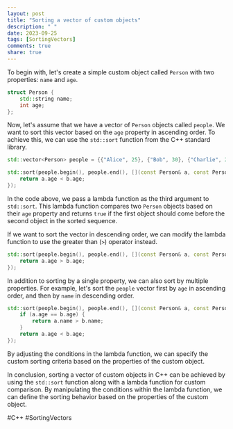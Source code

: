 ```yaml
---
layout: post
title: "Sorting a vector of custom objects"
description: " "
date: 2023-09-25
tags: [SortingVectors]
comments: true
share: true
---
```


To begin with, let's create a simple custom object called `Person` with two properties: `name` and `age`.

```cpp
struct Person {
    std::string name;
    int age;
};
```

Now, let's assume that we have a vector of `Person` objects called `people`. We want to sort this vector based on the `age` property in ascending order. To achieve this, we can use the `std::sort` function from the C++ standard library.

```cpp
std::vector<Person> people = {{"Alice", 25}, {"Bob", 30}, {"Charlie", 20}};

std::sort(people.begin(), people.end(), [](const Person& a, const Person& b) {
    return a.age < b.age;
});
```

In the code above, we pass a lambda function as the third argument to `std::sort`. This lambda function compares two `Person` objects based on their `age` property and returns `true` if the first object should come before the second object in the sorted sequence.

If we want to sort the vector in descending order, we can modify the lambda function to use the greater than (`>`) operator instead.

```cpp
std::sort(people.begin(), people.end(), [](const Person& a, const Person& b) {
    return a.age > b.age;
});
```

In addition to sorting by a single property, we can also sort by multiple properties. For example, let's sort the `people` vector first by `age` in ascending order, and then by `name` in descending order.

```cpp
std::sort(people.begin(), people.end(), [](const Person& a, const Person& b) {
    if (a.age == b.age) {
        return a.name > b.name;
    }
    return a.age < b.age;
});
```

By adjusting the conditions in the lambda function, we can specify the custom sorting criteria based on the properties of the custom object.

In conclusion, sorting a vector of custom objects in C++ can be achieved by using the `std::sort` function along with a lambda function for custom comparison. By manipulating the conditions within the lambda function, we can define the sorting behavior based on the properties of the custom object.

#C++ #SortingVectors